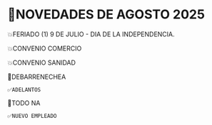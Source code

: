 # 📌NOVEDADES DE AGOSTO 2025



💥FERIADO (1) 9 DE JULIO - DIA DE LA INDEPENDENCIA.



💥CONVENIO COMERCIO

💥CONVENIO SANIDAD





📍DEBARRENECHEA	

	✅ADELANTOS



📍TODO NA 

	✅NUEVO EMPLEADO





